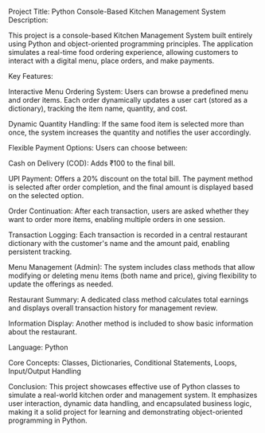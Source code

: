 Project Title: Python Console-Based Kitchen Management System
Description:

This project is a console-based Kitchen Management System built entirely using Python and object-oriented programming principles. The application simulates a real-time food ordering experience, allowing customers to interact with a digital menu, place orders, and make payments.

Key Features:

Interactive Menu Ordering System:
Users can browse a predefined menu and order items. Each order dynamically updates a user cart (stored as a dictionary), tracking the item name, quantity, and cost.

Dynamic Quantity Handling:
If the same food item is selected more than once, the system increases the quantity and notifies the user accordingly.

Flexible Payment Options:
Users can choose between:

Cash on Delivery (COD): Adds ₹100 to the final bill.

UPI Payment: Offers a 20% discount on the total bill.
The payment method is selected after order completion, and the final amount is displayed based on the selected option.

Order Continuation:
After each transaction, users are asked whether they want to order more items, enabling multiple orders in one session.

Transaction Logging:
Each transaction is recorded in a central restaurant dictionary with the customer's name and the amount paid, enabling persistent tracking.

Menu Management (Admin):
The system includes class methods that allow modifying or deleting menu items (both name and price), giving flexibility to update the offerings as needed.

Restaurant Summary:
A dedicated class method calculates total earnings and displays overall transaction history for management review.

Information Display:
Another method is included to show basic information about the restaurant.

Language: Python

Core Concepts: Classes, Dictionaries, Conditional Statements, Loops, Input/Output Handling

Conclusion:
This project showcases effective use of Python classes to simulate a real-world kitchen order and management system. It emphasizes user interaction, dynamic data handling, and encapsulated business logic, making it a solid project for learning and demonstrating object-oriented programming in Python.


